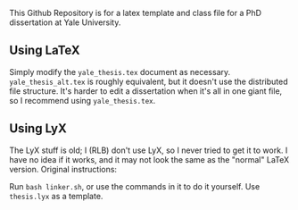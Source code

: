 This Github Repository is for a latex template and class file for a PhD dissertation at Yale University.

## Using LaTeX

Simply modify the `yale_thesis.tex` document as necessary. `yale_thesis_alt.tex` is roughly equivalent, but it doesn't use the distributed file structure. It's harder to edit a dissertation when it's all in one giant file, so I recommend using `yale_thesis.tex`.

## Using LyX

The LyX stuff is old; I (RLB) don't use LyX, so I never tried to get it to work. I have no idea if it works, and it may not look the same as the "normal" LaTeX version. Original instructions:

Run `bash linker.sh`, or use the commands in it to do it yourself. Use `thesis.lyx` as a template.
